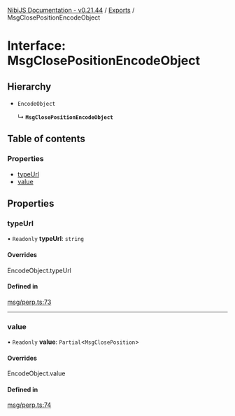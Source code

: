 [NibiJS Documentation - v0.21.44](../intro.md) / [Exports](../modules.md) / MsgClosePositionEncodeObject

# Interface: MsgClosePositionEncodeObject

## Hierarchy

- `EncodeObject`

  ↳ **`MsgClosePositionEncodeObject`**

## Table of contents

### Properties

- [typeUrl](MsgClosePositionEncodeObject.md#typeurl)
- [value](MsgClosePositionEncodeObject.md#value)

## Properties

### typeUrl

• `Readonly` **typeUrl**: `string`

#### Overrides

EncodeObject.typeUrl

#### Defined in

[msg/perp.ts:73](https://github.com/NibiruChain/ts-sdk/blob/b09b5db/packages/nibijs/src/msg/perp.ts#L73)

---

### value

• `Readonly` **value**: `Partial`<`MsgClosePosition`\>

#### Overrides

EncodeObject.value

#### Defined in

[msg/perp.ts:74](https://github.com/NibiruChain/ts-sdk/blob/b09b5db/packages/nibijs/src/msg/perp.ts#L74)
